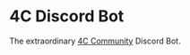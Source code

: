 # 4C Discord Bot

The extraordinary [4C Community](https://github.com/FrancescoXX/4c-site) Discord Bot. 
